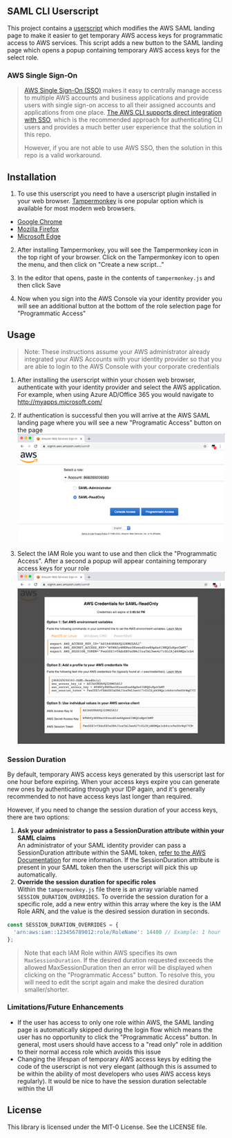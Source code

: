 ## SAML CLI Userscript

This project contains a [userscript](https://en.wikipedia.org/wiki/Userscript) which modifies the AWS SAML landing page to make it easier to get temporary AWS access keys for programmatic access to AWS services.  This script adds a new button to the SAML landing page which opens a popup containing temporary AWS access keys for the select role.

### AWS Single Sign-On

> [AWS Single Sign-On (SSO)](https://aws.amazon.com/single-sign-on/) makes it easy to centrally manage access to multiple AWS accounts and business applications and provide users with single sign-on access to all their assigned accounts and applications from one place.  [The AWS CLI supports direct integration with SSO](https://docs.aws.amazon.com/cli/latest/userguide/cli-configure-sso.html), which is the recommended approach for authenticating CLI users and provides a much better user experience that the solution in this repo.  
>
> However, if you are not able to use AWS SSO, then the solution in this repo is a valid workaround.


## Installation
1. To use this userscript you need to have a userscript plugin installed in your web browser.  [Tampermonkey](https://tampermonkey.net/) is one popular option which is available for most modern web browsers. 

* [Google Chrome](https://chrome.google.com/webstore/detail/tampermonkey/dhdgffkkebhmkfjojejmpbldmpobfkfo?hl=en)
* [Mozilla Firefox](https://addons.mozilla.org/en-US/firefox/addon/tampermonkey/)
* [Microsoft Edge](https://www.microsoft.com/en-us/p/tampermonkey/9nblggh5162s)


2. After installing Tampermonkey, you will see the Tampermonkey icon in the top right of your browser. Click on the Tampermonkey icon to open the menu, and then click on "Create a new script..."

3. In the editor that opens, paste in the contents of `tampermonkey.js` and then click Save

4. Now when you sign into the AWS Console via your identity provider you will see an additional button at the bottom of the role selection page for "Programmatic Access"

## Usage

> Note: These instructions assume your AWS administrator already integrated your AWS Accounts with your identity provider so that you are able to login to the AWS Console with your corporate credentials

1. After installing the userscript within your chosen web browser, authenticate with your identity provider and select the AWS application.  For example, when using Azure AD/Office 365 you would navigate to http://myapps.microsoft.com/

2. If authentication is successful then you will arrive at the AWS SAML landing page where you will see a new "Programatic Access" button on the page  
![Modified AWS SAML Landing Page](screenshots/modified-landing-page.png)

3. Select the IAM Role you want to use and then click the "Programmatic Access".  After a second a popup will appear containing temporary access keys for your role  
  ![Temporary Access Keys UI](screenshots/temporary-access-keys.png)


### Session Duration
By default, temporary AWS access keys generated by this userscript last for one hour before expiring.  When your access keys expire you can generate new ones by authenticating through your IDP again, and it's generally recommended to not have access keys last longer than required.

However, if you need to change the session duration of your access keys, there are two options:

1. **Ask your administrator to pass a SessionDuration attribute within your SAML claims**  
  An administrator of your SAML identity provider can pass a SessionDuration attribute within the SAML token, [refer to the AWS Documentation](https://docs.aws.amazon.com/IAM/latest/UserGuide/id_roles_providers_create_saml_assertions.html) for more information. If the SessionDuration attribute is present in your SAML token then the userscript will pick this up automatically.
2. **Override the session duration for specific roles**  
  Within the `tampermonkey.js` file there is an array variable named `SESSION_DURATION_OVERRIDES`. To override the session duration for a specific role, add a new entry within this array where the key is the IAM Role ARN, and the value is the desired session duration in seconds.

  ```javascript
  const SESSION_DURATION_OVERRIDES = {
    'arn:aws:iam::123456789012:role/RoleName': 14400 // Example: 1 hour
  };
  ```

> Note that each IAM Role within AWS specifies its own `MaxSessionDuration`. If the desired duration requested exceeds the allowed MaxSessionDuration then an error will be displayed when clicking on the "Programmatic Access" button. To resolve this, you will need to edit the script again and make the desired duration smaller/shorter.


### Limitations/Future Enhancements
* If the user has access to only one role within AWS, the SAML landing page is automatically skipped during the login flow which means the user has no opportunity to click the "Programmatic Access" button.  In general, most users should have access to a "read only" role in addition to their normal access role which avoids this issue
* Changing the lifespan of temporary AWS access keys by editing the code of the userscript is not very elegant (although this is assumed to be within the ability of most developers who uses AWS access keys regularly). It would be nice to have the session duration selectable within the UI

## License

This library is licensed under the MIT-0 License. See the LICENSE file.
